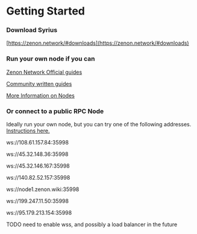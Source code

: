 # Getting Started

### Download Syrius&#x20;

[https://zenon.network/#downloads](https://zenon.network/#downloads)

### Run your own node if you can

[Zenon Network Official guides](https://github.com/zenon-network/znn-bundle)

[Community written guides](./#community-resources)

[More Information on Nodes](more-information/nodes-pillars-and-sentinels.md)

### Or connect to a public RPC Node

Ideally run your own node, but you can try one of the following addresses. [Instructions here.](more-information/nodes-pillars-and-sentinels.md)

ws://108.61.157.84:35998

ws://45.32.148.36:35998&#x20;

ws://45.32.146.167:35998&#x20;

ws://140.82.52.157:35998&#x20;

ws://node1.zenon.wiki:35998

ws://199.247.11.50:35998&#x20;

ws://95.179.213.154:35998

TODO need to enable wss, and possibly a load balancer in the future
